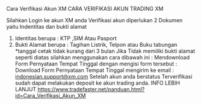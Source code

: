 Cara Verifikasi Akun XM
CARA VERIFIKASI AKUN TRADING XM

Silahkan Login ke akun XM anda
Verifikasi akun diperlukan 2 Dokumen yaitu Indentitas dan bukti alamat 
1. Identitas berupa : KTP ,SIM Atau Pasport
2. Bukti Alamat berupa : Tagihan Listrik, Telpon atau Buku tabungan
*tanggal cetak tidak kurang dari 3 bulan 
Jika Tidak memiliki bukti alamat seperti diatas silahkan menggunakan cara dibawah ini : 
Mendownload Form Pernyataan Tempat Tinggal dengan mengisi form tersebut : 
Download Form Pernyataan Tempat Tinggal
 mengirim ke email : indonesian.support@xm.com
Setelah akun anda berstatus Terverifikasi sudah dapat melakukan deposit ke akun trading anda.
INFO LEBIH LANJUT
https://www.tradefaster.net/panduan.html?id=Cara_Verifikasi_Akun_XM
